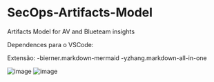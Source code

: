# SecOps-Artifacts-Model
Artifacts Model for AV and Blueteam insights


Dependences para o VSCode:

Extensão: 
  -bierner.markdown-mermaid
  -yzhang.markdown-all-in-one

![image](https://user-images.githubusercontent.com/50772593/113753528-93202780-96e4-11eb-9536-9d82e2dc2c97.png)
![image](https://user-images.githubusercontent.com/50772593/113753553-9b786280-96e4-11eb-9685-7a1f4bc04023.png)

